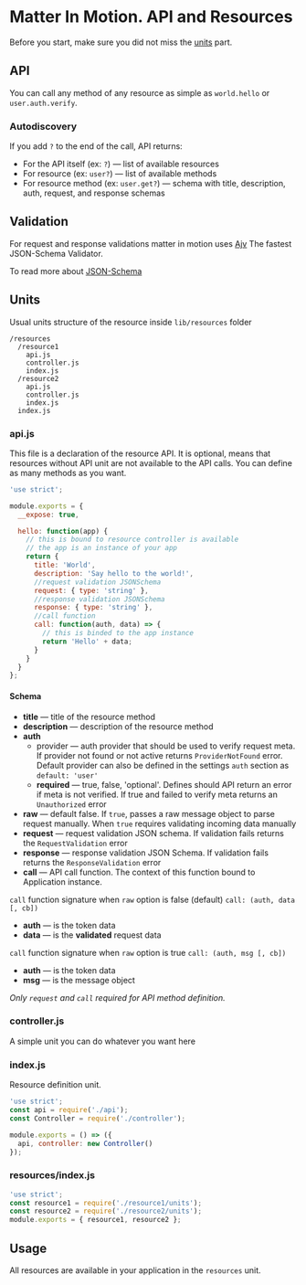 # Matter In Motion. API and Resources

Before you start, make sure you did not miss the [units](https://github.com/matter-in-motion/mm/blob/master/docs/units.md) part.

## API

You can call any method of any resource as simple as `world.hello` or `user.auth.verify`.

### Autodiscovery

If you add `?` to the end of the call, API returns:

* For the API itself (ex: `?`) — list of available resources
* For resource (ex: `user?`) — list of available methods
* For resource method (ex: `user.get?`) — schema with title, description, auth, request, and response schemas

## Validation

For request and response validations matter in motion uses [Ajv](https://github.com/epoberezkin/ajv) The fastest JSON-Schema Validator.

To read more about [JSON-Schema](http://json-schema.org)

## Units

Usual units structure of the resource inside `lib/resources` folder

```
/resources
  /resource1
    api.js
    controller.js
    index.js
  /resource2
    api.js
    controller.js
    index.js
  index.js
```

### api.js

This file is a declaration of the resource API. It is optional, means that resources without API unit are not available to the API calls. You can define as many methods as you want.

```js
'use strict';

module.exports = {
  __expose: true,

  hello: function(app) {
    // this is bound to resource controller is available
    // the app is an instance of your app
    return {
      title: 'World',
      description: 'Say hello to the world!',
      //request validation JSONSchema
      request: { type: 'string' },
      //response validation JSONSchema
      response: { type: 'string' },
      //call function
      call: function(auth, data) => {
        // this is binded to the app instance
        return 'Hello' + data;
      }
    }
  }
};
```

#### Schema

* __title__ — title of the resource method
* __description__ — description of the resource method
* __auth__
  - provider — auth provider that should be used to verify request meta. If provider not found or not active returns `ProviderNotFound` error. Default provider can also be defined in the settings `auth` section as `default: 'user'`
  - __required__ — true, false, 'optional'. Defines should API return an error if meta is not verified. If true and failed to verify meta returns an `Unauthorized` error
* __raw__ — default false. If `true`, passes a raw message object to parse request manually. When `true` requires validating incoming data manually
* __request__ — request validation JSON schema. If validation fails returns the `RequestValidation` error
* __response__ — response validation JSON Schema. If validation fails returns the `ResponseValidation` error
* __call__ — API call function. The context of this function bound to Application instance.

`call` function signature when `raw` option is false (default)
`call: (auth, data [, cb])`

* __auth__ — is the token data
* __data__ — is the __validated__ request data

`call` function signature when `raw` option is true
`call: (auth, msg [, cb])`

* __auth__ — is the token data
* __msg__ — is the message object

*Only `request` and `call` required for API method definition.*

### controller.js

A simple unit you can do whatever you want here

### index.js

Resource definition unit.

```js
'use strict';
const api = require('./api');
const Controller = require('./controller');

module.exports = () => ({
  api, controller: new Controller()
});
```

### resources/index.js
```js
'use strict';
const resource1 = require('./resource1/units');
const resource2 = require('./resource2/units');
module.exports = { resource1, resource2 };
```

## Usage

All resources are available in your application in the `resources` unit.
